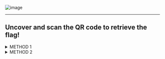 ![image](https://user-images.githubusercontent.com/66912443/186411817-9886bc1c-184d-4ad7-9dc4-f432223bfa06.png)


____________________________________________________________________________________________________________________

## Uncover and scan the QR code to retrieve the flag!

<details>
<summary> METHOD 1 </summary>
  
  ____________________________________________________________________________________________________________________
  
  <p></p>
On starting the machine, we are sent to '/home/ubuntu/confidential/' presenting us with the PDF we need to extract the QR code from.
  <p></p>

![image](https://user-images.githubusercontent.com/66912443/186401405-b90598ea-9e6f-4d56-965c-1865d8b6f6d7.png)

As we know the QR code is hidden within the pdf, it only makes sense to find a tool that makes this possible. Unfortunately for this box access is denied on installing any tools to help so we must move the file out from this VM into another, or your own device to make the use of tools possible.

The first step would be to create a netcat session that will listen and transmit the file:

``` nc -lvnp 2000 < Repdf.pdf ```

![image](https://user-images.githubusercontent.com/66912443/186407875-551c6578-3dc6-4403-bce6-174f63e070e6.png)

On the attacker machine, we then setup another netcat session to accept the file. As seen below the file has been accepted and now sits in the current working directory on the attack machine.

``` nc [source ip] 2000 > examine.pdf ```

![image](https://user-images.githubusercontent.com/66912443/186408034-6b45036a-256c-4826-ae39-d9091caa1db9.png)

Next is to extract the images. For this example I will be using 'pdfimages' with the following command:

``` pdfimages examine.pdf image ```

This will rip the images from the PDF and name them starting with 'image'. As you can see in the picture below this has outputted 3 files. Two of these files are the warning sign seen in the earlier PDF. However, the third image shows off just the message without the covering!

![image](https://user-images.githubusercontent.com/66912443/186410070-cb88df30-5f9a-4f2a-90c1-463743b9fb7c.png)


From this point on you can scan the file using any QR code scanner and find the flag! If you scan with phone its best to copy it and send it to youself as its a long complicated string of characters.

____________________________________________________________________________________________________________________  

</details>

<details>
<summary> METHOD 2 </summary>

____________________________________________________________________________________________________________________

  <p></p>
By right clicking the image and chosing 'Save Image As' you can skip all the fuss as this saves the file without the red warning label.

![image](https://user-images.githubusercontent.com/66912443/186406652-36e85cea-fccc-4c2d-92f8-a5e4694eb498.png)

From this point on you can scan the file using any QR code scanner and find the flag! If you scan with phone its best to copy it and send it to youself as its a long complicated string of characters.

____________________________________________________________________________________________________________________

</details>








